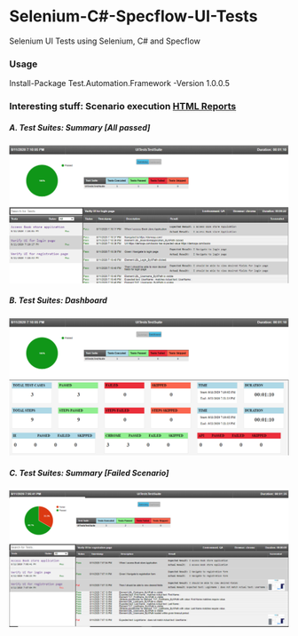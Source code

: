 # Selenium-C#-Specflow-UI-Tests
Selenium UI Tests using Selenium, C# and Specflow

### Usage
Install-Package Test.Automation.Framework -Version 1.0.0.5

### Interesting stuff: Scenario execution [HTML Reports](https://github.com/SandeepDhamale19/Selenium-UI-Tests/tree/master/TestAutomation.UITests/Results)
##### A. Test Suites: Summary [All passed]
 <kbd>![](TestAutomation.UITests/Results/ExecutionReport_Pass_Summary.PNG)</kbd>
 <!--<img src="TestAutomation.UITests/Results/ExecutionReport_Pass_Summary.PNG"  width="1000" height="600">-->
 
##### B. Test Suites: Dashboard
  <kbd>![](TestAutomation.UITests/Results/ExecutionReport_Pass_Dashboard.PNG)<kbd>

##### C. Test Suites: Summary [Failed Scenario]
  <kbd>![](TestAutomation.UITests/Results/ExecutionReport_Fail_Summary.PNG)</kbd>

 
